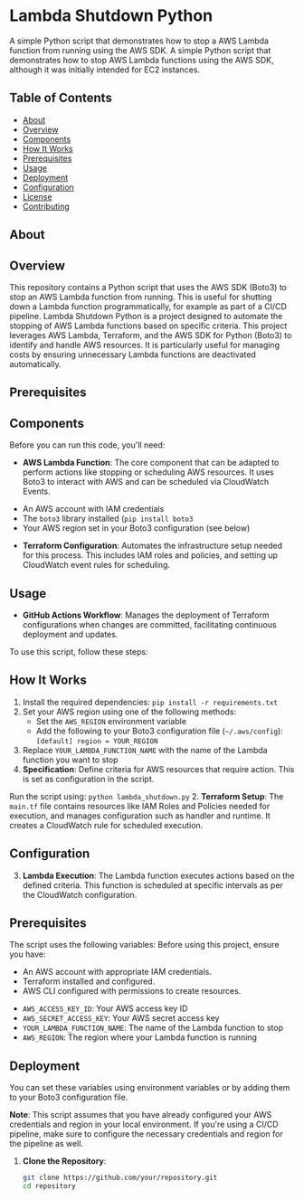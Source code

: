 Lambda Shutdown Python
==========================

A simple Python script that demonstrates how to stop a AWS Lambda function from running using the AWS SDK.
A simple Python script that demonstrates how to stop AWS Lambda functions using the AWS SDK, although it was initially intended for EC2 instances.

Table of Contents
-----------------

* [About](#about)
* [Overview](#overview)
* [Components](#components)
* [How It Works](#how-it-works)
* [Prerequisites](#prerequisites)
* [Usage](#usage)
* [Deployment](#deployment)
* [Configuration](#configuration)
* [License](#license)
* [Contributing](#contributing)

## About
## Overview

This repository contains a Python script that uses the AWS SDK (Boto3) to stop an AWS Lambda function from running. This is useful for shutting down a Lambda function programmatically, for example as part of a CI/CD pipeline.
Lambda Shutdown Python is a project designed to automate the stopping of AWS Lambda functions based on specific criteria. This project leverages AWS Lambda, Terraform, and the AWS SDK for Python (Boto3) to identify and handle AWS resources. It is particularly useful for managing costs by ensuring unnecessary Lambda functions are deactivated automatically.

## Prerequisites
## Components

Before you can run this code, you'll need:
- **AWS Lambda Function**: The core component that can be adapted to perform actions like stopping or scheduling AWS resources. It uses Boto3 to interact with AWS and can be scheduled via CloudWatch Events.

* An AWS account with IAM credentials
* The `boto3` library installed (`pip install boto3`
* Your AWS region set in your Boto3 configuration (see below)
- **Terraform Configuration**: Automates the infrastructure setup needed for this process. This includes IAM roles and policies, and setting up CloudWatch event rules for scheduling.

## Usage
- **GitHub Actions Workflow**: Manages the deployment of Terraform configurations when changes are committed, facilitating continuous deployment and updates.

To use this script, follow these steps:
## How It Works

1. Install the required dependencies: `pip install -r requirements.txt`
2. Set your AWS region using one of the following methods:
    * Set the `AWS_REGION` environment variable
    * Add the following to your Boto3 configuration file (`~/.aws/config`): `[default]
region = YOUR_REGION`
3. Replace `YOUR_LAMBDA_FUNCTION_NAME` with the name of the Lambda function you want to stop
1. **Specification**: Define criteria for AWS resources that require action. This is set as configuration in the script.

Run the script using: `python lambda_shutdown.py`
2. **Terraform Setup**: The `main.tf` file contains resources like IAM Roles and Policies needed for execution, and manages configuration such as handler and runtime. It creates a CloudWatch rule for scheduled execution.

## Configuration
3. **Lambda Execution**: The Lambda function executes actions based on the defined criteria. This function is scheduled at specific intervals as per the CloudWatch configuration.
## Prerequisites

The script uses the following variables:
Before using this project, ensure you have:
- An AWS account with appropriate IAM credentials.
- Terraform installed and configured.
- AWS CLI configured with permissions to create resources.

* `AWS_ACCESS_KEY_ID`: Your AWS access key ID
* `AWS_SECRET_ACCESS_KEY`: Your AWS secret access key
* `YOUR_LAMBDA_FUNCTION_NAME`: The name of the Lambda function to stop
* `AWS_REGION`: The region where your Lambda function is running
## Deployment

You can set these variables using environment variables or by adding them to your Boto3 configuration file.

**Note**: This script assumes that you have already configured your AWS credentials and region in your local environment. If you're using a CI/CD pipeline, make sure to configure the necessary credentials and region for the pipeline as well.
1. **Clone the Repository**:
   ```bash
   git clone https://github.com/your/repository.git
   cd repository
